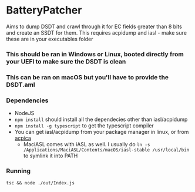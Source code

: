 # BatteryPatcher

Aims to dump DSDT and crawl through it for EC fields greater than 8 bits and create an SSDT for them.
This requires acpidump and iasl - make sure these are in your executables folder

### This should be ran in Windows or Linux, booted directly from your UEFI to make sure the DSDT is clean
### This can be ran on macOS but you'll have to provide the DSDT.aml

### Dependencies
* NodeJS
* `npm install` should install all the dependecies other than iasl/acpidump
* `npm install -g typescript` to get the typescript compiler
* You can get iasl/acpidump from your package manager in linux, or from [acpica](https://www.acpica.org/downloads/binary-tools)
  * MaciASL comes with iASL as well. I usually do `ln -s /Applications/MaciASL/Contents/macOS/iasl-stable /usr/local/bin` to symlink it into PATH
  
### Running
`tsc && node ./out/Index.js`
